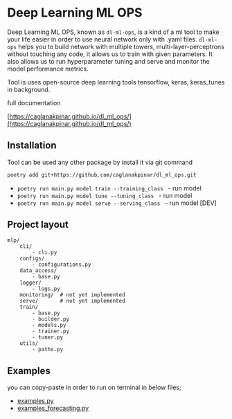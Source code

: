 # Deep Learning ML OPS

Deep Learning ML OPS, known as `dl-ml-ops`, is a kind of a ml tool to make your life easier in order to use neural network only with .yaml files. `dl-ml-ops` helps you to build network with multiple towers, multi-layer-perceptrons without touching any code, it allows us to train with given parameters. 
It also allows us to run hyperparameter tuning and serve and monitor the model performance metrics. 

Tool is uses open-source deep learning tools tensorflow, keras, keras_tunes in background. 

full documentation

[https://caglanakpinar.github.io/dl_ml_ops/](https://caglanakpinar.github.io/dl_ml_ops/)

## Installation

Tool can be used any other package by install it via git command

```bash
poetry add git+https://github.com/caglanakpinar/dl_ml_ops.git
```

* `poetry run main.py model train --training_class ` - run model
* `poetry run main.py model tune --tuning_class ` - run model
* `poetry run main.py model serve --serving_class ` - run model [DEV]


## Project layout

    mlp/
        cli/   
            - cli.py  
        configs/
            - configurations.py  
        data_access/  
            - base.py
        logger/
            - logs.py
        monitoring/  # not yet implemented
        serve/       # not yet implemented
        train/
            - base.py
            - builder.py
            - models.py
            - trainer.py
            - tuner.py
        utils/
            - paths.py


## Examples
you can copy-paste in order to run on terminal in below files;
- [examples.py](./examples.py) 
- [examples_forecasting.py](./examples_forecasting.py)
